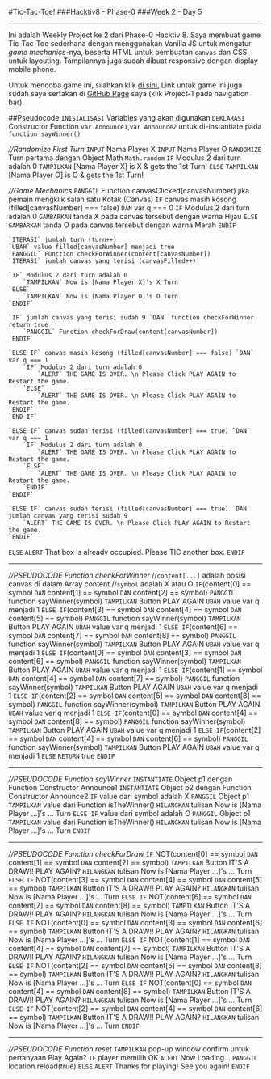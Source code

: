 #Tic-Tac-Toe!
###Hacktiv8 - Phase-0
###Week 2 - Day 5
______

Ini adalah Weekly Project ke 2 dari Phase-0 Hacktiv 8.
Saya membuat game Tic-Tac-Toe sederhana dengan menggunakan Vanilla JS untuk mengatur _game mechanics_-nya,
beserta HTML untuk pembuatan `canvas` dan CSS untuk layouting.
Tampilannya juga sudah dibuat responsive dengan display mobile phone.

Untuk mencoba game ini, silahkan klik [di sini.](https://laksonosuryadi.github.io/tictactoe "TIC-TAC-TOE!")
Link untuk game ini juga sudah saya sertakan di [GitHub Page](https://laksonosuryadi.github.io/) saya (klik Project-1 pada navigation bar).


##Pseudocode
`INISIALISASI` Variables yang akan digunakan
`DEKLARASI` Constructor Function `var Announce1`,`var Announce2` untuk di-instantiate pada `function sayWinner()`

_//Randomize First Turn_
`INPUT` Nama Player X
`INPUT` Nama Player O
`RANDOMIZE` Turn pertama dengan Object Math `Math.random`
`IF` Modulus 2 dari turn adalah 0
    `TAMPILKAN` [Nama Player X] is X & gets the 1st Turn!
`ELSE`
    `TAMPILKAN` [Nama Player O] is O & gets the 1st Turn!

_//Game Mechanics_
`PANGGIL` Function canvasClicked(canvasNumber) jika pemain mengklik salah satu Kotak (Canvas)
`IF` canvas masih kosong (filled[canvasNumber] === false) `DAN` var q === 0
    `IF` Modulus 2 dari turn adalah 0
        `GAMBARKAN` tanda X pada canvas tersebut dengan warna Hijau
    `ELSE`
        `GAMBARKAN` tanda O pada canvas tersebut dengan warna Merah
    `ENDIF`

    `ITERASI` jumlah turn (turn++)
    `UBAH` value filled[canvasNumber] menjadi true
    `PANGGIL` Function checkForWinner(content[canvasNumber])
    `ITERASI` jumlah canvas yang terisi (canvasFilled++)

    `IF` Modulus 2 dari turn adalah 0
        `TAMPILKAN` Now is [Nama Player X]'s X Turn
    `ELSE`   
        `TAMPILKAN` Now is [Nama Player O]'s O Turn
    `ENDIF`

    `IF` jumlah canvas yang terisi sudah 9 `DAN` function checkForWinner return true
        `PANGGIL` Function checkForDraw(content[canvasNumber])
    `ENDIF`

    `ELSE IF` canvas masih kosong (filled[canvasNumber] === false) `DAN` var q === 1
        `IF` Modulus 2 dari turn adalah 0
            `ALERT` THE GAME IS OVER. \n Please Click PLAY AGAIN to Restart the game.
        `ELSE`
            `ALERT` THE GAME IS OVER. \n Please Click PLAY AGAIN to Restart the game.
    `ENDIF`
    `END IF`

    `ELSE IF` canvas sudah terisi (filled[canvasNumber] === true) `DAN` var q === 1
        `IF` Modulus 2 dari turn adalah 0
            `ALERT` THE GAME IS OVER. \n Please Click PLAY AGAIN to Restart the game.
        `ELSE`
            `ALERT` THE GAME IS OVER. \n Please Click PLAY AGAIN to Restart the game.
        `ENDIF`
    `ENDIF`

    `ELSE IF` canvas sudah terisi (filled[canvasNumber] === true) `DAN` jumlah canvas yang terisi sudah 9
        `ALERT` THE GAME IS OVER. \n Please Click PLAY AGAIN to Restart the game.
    `ENDIF`

`ELSE`
    `ALERT` That box is already occupied. Please TIC another box.
`ENDIF`

____________
_//PSEUDOCODE Function checkForWinner_
//`content[...]` adalah posisi canvas di dalam Array content
//`symbol` adalah X atau O
`IF`(content[0] == symbol `DAN` content[1] == symbol `DAN` content[2] == symbol)
    `PANGGIL` function sayWinner(symbol)
    `TAMPILKAN` Button PLAY AGAIN
    `UBAH` value var q menjadi 1
    `ELSE IF`(content[3] == symbol `DAN` content[4] == symbol `DAN` content[5] == symbol)
        `PANGGIL` function sayWinner(symbol)
        `TAMPILKAN` Button PLAY AGAIN
        `UBAH` value var q menjadi 1
        `ELSE IF`(content[6] == symbol `DAN` content[7] == symbol `DAN` content[8] == symbol)
            `PANGGIL` function sayWinner(symbol)
            `TAMPILKAN` Button PLAY AGAIN
            `UBAH` value var q menjadi 1
            `ELSE IF`(content[0] == symbol `DAN` content[3] == symbol `DAN` content[6] == symbol)
                `PANGGIL` function sayWinner(symbol)
                `TAMPILKAN` Button PLAY AGAIN
                `UBAH` value var q menjadi 1
                `ELSE IF`(content[1] == symbol `DAN` content[4] == symbol `DAN` content[7] == symbol)
                    `PANGGIL` function sayWinner(symbol)
                    `TAMPILKAN` Button PLAY AGAIN
                    `UBAH` value var q menjadi 1
                    `ELSE IF`(content[2] == symbol `DAN` content[5] == symbol `DAN` content[8] == symbol)
                        `PANGGIL` function sayWinner(symbol)
                        `TAMPILKAN` Button PLAY AGAIN
                        `UBAH` value var q menjadi 1
                        `ELSE IF`(content[0] == symbol `DAN` content[4] == symbol `DAN` content[8] == symbol)
                            `PANGGIL` function sayWinner(symbol)
                            `TAMPILKAN` Button PLAY AGAIN
                            `UBAH` value var q menjadi 1
                            `ELSE IF`(content[2] == symbol `DAN` content[4] == symbol `DAN` content[6] == symbol)
                                `PANGGIL` function sayWinner(symbol)
                                `TAMPILKAN` Button PLAY AGAIN
                                `UBAH` value var q menjadi 1
                                    `ELSE`
                                        `RETURN` true
`ENDIF`

______________
_//PSEUDOCODE Function sayWinner_
`INSTANTIATE` Object p1 dengan Function Constructor Announce1
`INSTANTIATE` Object p2 dengan Function Constructor Announce2
`IF` value dari symbol adalah X
    `PANGGIL` Object p1
    `TAMPILKAN` value dari Function isTheWinner()
    `HILANGKAN` tulisan Now is [Nama Player ...]'s ... Turn
    `ELSE IF` value dari symbol adalah O
        `PANGGIL` Object p1
        `TAMPILKAN` value dari Function isTheWinner()
        `HILANGKAN` tulisan Now is [Nama Player ...]'s ... Turn
`ENDIF`


______________
_//PSEUDOCODE Function checkForDraw_
`IF` NOT(content[0] == symbol `DAN` content[1] == symbol `DAN` content[2] == symbol)
    `TAMPILKAN` Button IT'S A DRAW!! PLAY AGAIN?
    `HILANGKAN` tulisan Now is [Nama Player ...]'s ... Turn
    `ELSE IF` NOT(content[3] == symbol `DAN` content[4] == symbol `DAN` content[5] == symbol)
        `TAMPILKAN` Button IT'S A DRAW!! PLAY AGAIN?
        `HILANGKAN` tulisan Now is [Nama Player ...]'s ... Turn
        `ELSE IF` NOT(content[6] == symbol `DAN` content[7] == symbol `DAN` content[8] == symbol)
            `TAMPILKAN` Button IT'S A DRAW!! PLAY AGAIN?
            `HILANGKAN` tulisan Now is [Nama Player ...]'s ... Turn
            `ELSE IF` NOT(content[0] == symbol `DAN` content[3] == symbol `DAN` content[6] == symbol)
                `TAMPILKAN` Button IT'S A DRAW!! PLAY AGAIN?
                `HILANGKAN` tulisan Now is [Nama Player ...]'s ... Turn
                `ELSE IF` NOT(content[1] == symbol `DAN` content[4] == symbol `DAN` content[7] == symbol)
                    `TAMPILKAN` Button IT'S A DRAW!! PLAY AGAIN?
                    `HILANGKAN` tulisan Now is [Nama Player ...]'s ... Turn
                    `ELSE IF` NOT(content[2] == symbol `DAN` content[5] == symbol `DAN` content[8] == symbol)
                        `TAMPILKAN` Button IT'S A DRAW!! PLAY AGAIN?
                        `HILANGKAN` tulisan Now is [Nama Player ...]'s ... Turn
                        `ELSE IF` NOT(content[0] == symbol `DAN` content[4] == symbol `DAN` content[8] == symbol)
                            `TAMPILKAN` Button IT'S A DRAW!! PLAY AGAIN?
                            `HILANGKAN` tulisan Now is [Nama Player ...]'s ... Turn
                            `ELSE IF` NOT(content[2] == symbol `DAN` content[4] == symbol `DAN` content[6] == symbol)
                                `TAMPILKAN` Button IT'S A DRAW!! PLAY AGAIN?
                                `HILANGKAN` tulisan Now is [Nama Player ...]'s ... Turn
`ENDIF`


______________
_//PSEUDOCODE Function reset_
`TAMPILKAN` pop-up window confirm untuk pertanyaan Play Again?
    `IF` player memilih OK
        `ALERT` Now Loading...
        `PANGGIL` location.reload(true)
    `ELSE`
        `ALERT` Thanks for playing! See you again!
    `ENDIF`
